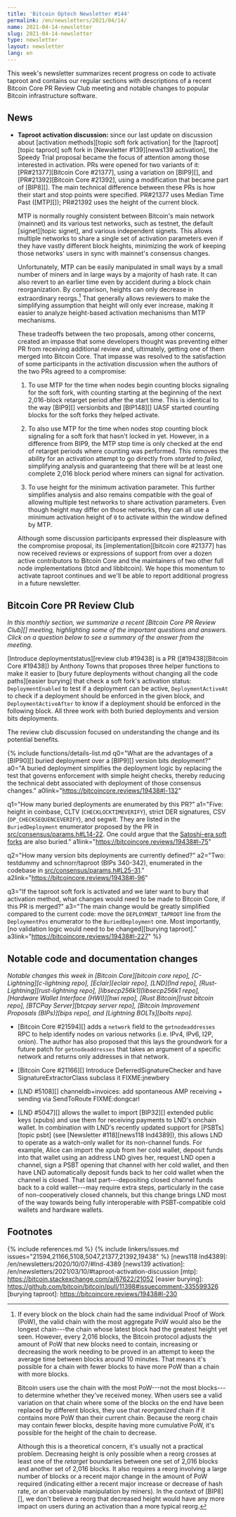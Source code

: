 ```yaml
---
title: 'Bitcoin Optech Newsletter #144'
permalink: /en/newsletters/2021/04/14/
name: 2021-04-14-newsletter
slug: 2021-04-14-newsletter
type: newsletter
layout: newsletter
lang: en
---
```

This week's newsletter summarizes recent progress on code to activate
taproot and contains our regular sections with descriptions of a recent
Bitcoin Core PR Review Club meeting and notable changes to popular
Bitcoin infrastructure software.

## News

- **Taproot activation discussion:** since our last update on discussion
  about [activation methods][topic soft fork activation] for the
  [taproot][topic taproot] soft fork in [Newsletter #139][news139
  activation], the
  Speedy Trial proposal became the focus of attention among those
  interested in activation.  PRs were opened for two variants of it:
  [PR#21377][Bitcoin Core #21377], using a variation on [BIP9][], and
  [PR#21392][Bitcoin Core #21392], using a modification that became part
  of [BIP8][].  The main technical difference between these PRs is how
  their start and stop points were specified.  PR#21377 uses Median Time
  Past ([MTP][]); PR#21392 uses the height of the current block.

    MTP is normally roughly consistent between Bitcoin's main network
    (mainnet) and its various test networks, such as testnet, the default
    [signet][topic signet], and various independent signets.  This
    allows multiple networks to share a single set of activation
    parameters even if they have vastly different block heights,
    minimizing the work of keeping those networks' users in sync with
    mainnet's consensus changes.

    Unfortunately, MTP can be easily manipulated in small ways by a
    small number of miners and in large ways by a majority of hash rate.
    It can also revert to an earlier time even by accident during a
    block chain reorganization.  By comparison, heights can only
    decrease in extraordinary reorgs.[^height-decreasing]
    That generally allows reviewers to make the simplifying
    assumption that height will only ever increase, making it easier to
    analyze height-based activation mechanisms than MTP mechanisms.

    These tradeoffs between the two proposals, among other concerns,
    created an impasse that some developers thought was preventing either
    PR from receiving additional review and, ultimately, getting one of
    them merged into Bitcoin Core.  That impasse was resolved to the
    satisfaction of some participants in the activation discussion when
    the authors of the two PRs agreed to a compromise:

    1. To use MTP for the time when nodes begin counting blocks
       signaling for the soft fork, with counting starting at the
       beginning of the next 2,016-block retarget period after the start
       time.  This is identical to the way
       [BIP9][] versionbits and [BIP148][] UASF started counting blocks
       for the soft forks they helped activate.

    2. To also use MTP for the time when nodes stop counting block
       signaling for a soft fork that hasn't locked in yet.  However,
       in a difference from BIP9, the MTP stop time is only checked at
       the end of retarget periods where counting was performed.
       This removes the
       ability for an activation attempt to go directly from *started*
       to *failed*, simplifying analysis and guaranteeing that there
       will be at least one complete 2,016 block period where miners can
       signal for activation.

    3. To use height for the minimum activation parameter.  This further
       simplifies analysis and also remains compatible with the goal of
       allowing multiple test networks to share activation parameters.
       Even though height may differ on those networks, they can all use
       a minimum activation height of `0` to activate within the window
       defined by MTP.

    Although some discussion participants expressed their displeasure
    with the compromise proposal, its [implementation][bitcoin core
    #21377] has now received reviews or
    expressions of support from over a dozen active contributors to
    Bitcoin Core and the maintainers of two other full node
    implementations (btcd and libbitcoin).  We hope this momentum
    to activate taproot continues and we'll be able to report additional
    progress in a future newsletter.

## Bitcoin Core PR Review Club

*In this monthly section, we summarize a recent [Bitcoin Core PR Review Club][]
meeting, highlighting some of the important questions and answers.  Click on a
question below to see a summary of the answer from the meeting.*

[Introduce deploymentstatus][review club
#19438] is a PR ([#19438][Bitcoin Core #19438]) by Anthony Towns that proposes
three helper functions to make it easier to [bury future deployments without
changing all the code paths][easier burying] that check a soft fork's activation status:
`DeploymentEnabled` to test if a deployment can be active, `DeploymentActiveAt`
to check if a deployment should be enforced in the given block, and
`DeploymentActiveAfter` to know if a deployment should be enforced in the
following block. All three work with both buried deployments and version bits
deployments.

The review club discussion focused on understanding the change and its potential
benefits.

{% include functions/details-list.md
  q0="What are the advantages of a [BIP90][] buried deployment over a [BIP9][]
     version bits deployment?"
  a0="A buried deployment simplifies the deployment logic by replacing the test
     that governs enforcement with simple height checks, thereby reducing the
     technical debt associated with deployment of those consensus changes."
  a0link="https://bitcoincore.reviews/19438#l-132"

  q1="How many buried deployments are enumerated by this PR?"
  a1="Five: height in coinbase, CLTV (`CHECKLOCKTIMEVERIFY`), strict
     DER signatures, CSV (`OP_CHECKSEQUENCEVERIFY`), and segwit. They
     are listed in the `BuriedDeployment` enumerator proposed by the PR in
     [src/consensus/params.h#L14-22](https://github.com/bitcoin/bitcoin/blob/e72e062e/src/consensus/params.h#L14-L22).
     One could argue that the [Satoshi-era
     soft forks](/en/topics/soft-fork-activation/#2009-hardcoded-height-consensus-nlocktime-enforcement)
     are also buried."
  a1link="https://bitcoincore.reviews/19438#l-75"

  q2="How many version bits deployments are currently defined?"
  a2="Two: testdummy and schnorr/taproot (BIPs 340-342), enumerated in the codebase in
     [src/consensus/params.h#L25-31](https://github.com/bitcoin/bitcoin/blob/e72e062e/src/consensus/params.h#L25-L31)."
  a2link="https://bitcoincore.reviews/19438#l-96"

  q3="If the taproot soft fork is activated and we later want to bury that
     activation method, what changes would need to be made to Bitcoin Core, if
     this PR is merged?"
  a3="The main change would be greatly simplified compared to the current code:
     move the `DEPLOYMENT_TAPROOT` line from the `DeploymentPos` enumerator to the
     `BuriedDeployment` one. Most importantly, [no validation logic would need
     to be changed][burying taproot]."
  a3link="https://bitcoincore.reviews/19438#l-227"
%}

## Notable code and documentation changes

*Notable changes this week in [Bitcoin Core][bitcoin core repo],
[C-Lightning][c-lightning repo], [Eclair][eclair repo], [LND][lnd repo],
[Rust-Lightning][rust-lightning repo], [libsecp256k1][libsecp256k1
repo], [Hardware Wallet Interface (HWI)][hwi repo],
[Rust Bitcoin][rust bitcoin repo], [BTCPay Server][btcpay server repo],
[Bitcoin Improvement Proposals (BIPs)][bips repo], and [Lightning
BOLTs][bolts repo].*

- [Bitcoin Core #21594][] adds a `network` field to the `getnodeaddresses` RPC
  to help identify nodes on various networks (i.e. IPv4, IPv6, I2P, onion).
  The author has also proposed that this lays the groundwork for a future
  patch for `getnodeaddresses` that takes an argument of a specific network
  and returns only addresses in that network.

- [Bitcoin Core #21166][] Introduce DeferredSignatureChecker and have SignatureExtractorClass subclass it FIXME:jnewbery

- [LND #5108][] channeldb+invoices: add spontaneous AMP receiving + sending via SendToRoute FIXME:dongcarl

- [LND #5047][] allows the wallet to import [BIP32][] extended public
  keys (xpubs) and use them for receiving payments to LND's onchain
  wallet.  In combination with LND's recently updated support for
  [PSBTs][topic psbt] (see [Newsletter #118][news118 lnd4389]), this
  allows LND to operate as a watch-only wallet for its non-channel
  funds.  For example, Alice can import the xpub from her cold wallet,
  deposit funds into that wallet using an address LND gives her, request
  LND open a channel, sign a PSBT opening that channel with her cold
  wallet, and then have LND automatically deposit funds back to her cold
  wallet when the channel is closed.  That last part---depositing closed
  channel funds back to a cold wallet---may require extra steps,
  particularly in the case of non-cooperatively closed channels, but
  this change brings LND most of the way towards being fully
  interoperable with PSBT-compatible cold wallets and hardware wallets.

## Footnotes

[^height-decreasing]:
    If every block on the block chain had the same individual Proof of
    Work (PoW), the valid chain with the most aggregate PoW would also
    be the longest chain---the chain whose latest block had the greatest
    height yet seen.  However, every 2,016 blocks, the Bitcoin protocol
    adjusts the amount of PoW that new blocks need to contain,
    increasing or decreasing the work needing to be proved in an attempt
    to keep the average time between blocks around 10 minutes.  That
    means it's possible for a chain with fewer blocks to have more PoW
    than a chain with more blocks.

      Bitcoin users use the chain with the most PoW---not the most
      blocks---to determine whether they've received money.  When users
      see a valid variation on that chain where some of the blocks on
      the end have been replaced by different blocks, they use that
      *reorganized* chain if it contains more PoW than their current
      chain.  Because the reorg chain may contain fewer blocks, despite
      having more cumulative PoW, it's possible for the height of the
      chain to decrease.

      Although this is a theoretical concern, it's usually not a
      practical problem.  Decreasing height is only possible when a
      reorg crosses at least one of the *retarget* boundaries between
      one set of 2,016 blocks and another set of 2,016 blocks.  It also
      requires a reorg involving a large number of blocks or
      a recent major change in the amount of PoW required
      (indicating either a recent major increase or decrease of hash rate,
      or an observable manipulation by miners).  In the context of
      [BIP8][], we don't believe a reorg that decreased height would
      have any more impact on users during an activation than a more
      typical reorg.

{% include references.md %}
{% include linkers/issues.md issues="21594,21166,5108,5047,21377,21392,19438" %}
[news118 lnd4389]: /en/newsletters/2020/10/07/#lnd-4389
[news139 activation]: /en/newsletters/2021/03/10/#taproot-activation-discussion
[mtp]: https://bitcoin.stackexchange.com/a/67622/21052
[easier burying]: https://github.com/bitcoin/bitcoin/pull/11398#issuecomment-335599326
[burying taproot]: https://bitcoincore.reviews/19438#l-230
